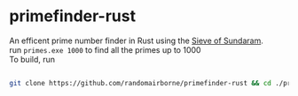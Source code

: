 # primefinder-rust
An efficent prime number finder in Rust using the [Sieve of Sundaram](https://wikipedia.org/wiki/Sieve_of_Sundaram). \
run `primes.exe 1000` to find all the primes up to 1000 \
To build, run
```bash

git clone https://github.com/randomairborne/primefinder-rust && cd ./primefinder-rust && cargo build --release

```
